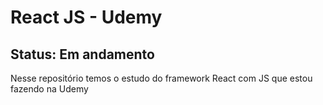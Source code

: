 # React JS - Udemy
## Status: Em andamento

Nesse repositório temos o estudo do framework React com JS que estou fazendo na Udemy
